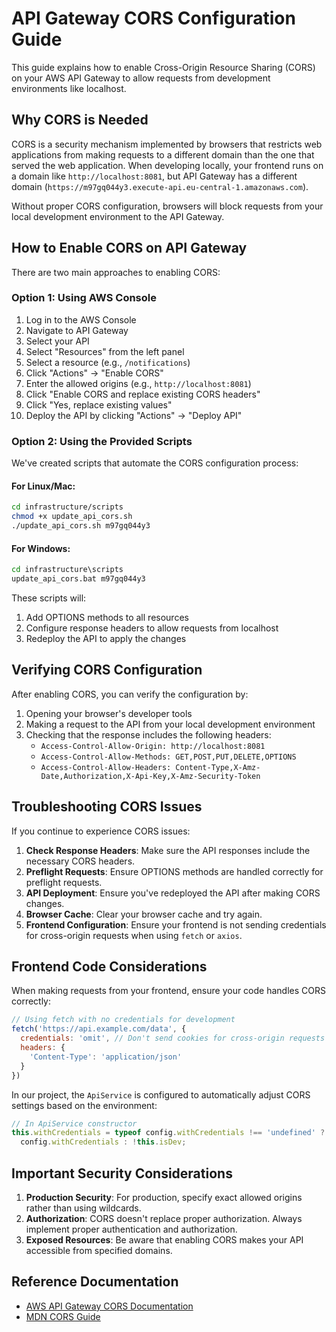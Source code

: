 # API Gateway CORS Configuration Guide

This guide explains how to enable Cross-Origin Resource Sharing (CORS) on your AWS API Gateway to allow requests from development environments like localhost.

## Why CORS is Needed

CORS is a security mechanism implemented by browsers that restricts web applications from making requests to a different domain than the one that served the web application. When developing locally, your frontend runs on a domain like `http://localhost:8081`, but API Gateway has a different domain (`https://m97gq044y3.execute-api.eu-central-1.amazonaws.com`).

Without proper CORS configuration, browsers will block requests from your local development environment to the API Gateway.

## How to Enable CORS on API Gateway

There are two main approaches to enabling CORS:

### Option 1: Using AWS Console

1. Log in to the AWS Console
2. Navigate to API Gateway
3. Select your API
4. Select "Resources" from the left panel
5. Select a resource (e.g., `/notifications`)
6. Click "Actions" → "Enable CORS"
7. Enter the allowed origins (e.g., `http://localhost:8081`)
8. Click "Enable CORS and replace existing CORS headers"
9. Click "Yes, replace existing values"
10. Deploy the API by clicking "Actions" → "Deploy API"

### Option 2: Using the Provided Scripts

We've created scripts that automate the CORS configuration process:

#### For Linux/Mac:

```bash
cd infrastructure/scripts
chmod +x update_api_cors.sh
./update_api_cors.sh m97gq044y3
```

#### For Windows:

```cmd
cd infrastructure\scripts
update_api_cors.bat m97gq044y3
```

These scripts will:

1. Add OPTIONS methods to all resources
2. Configure response headers to allow requests from localhost
3. Redeploy the API to apply the changes

## Verifying CORS Configuration

After enabling CORS, you can verify the configuration by:

1. Opening your browser's developer tools
2. Making a request to the API from your local development environment
3. Checking that the response includes the following headers:
   - `Access-Control-Allow-Origin: http://localhost:8081`
   - `Access-Control-Allow-Methods: GET,POST,PUT,DELETE,OPTIONS`
   - `Access-Control-Allow-Headers: Content-Type,X-Amz-Date,Authorization,X-Api-Key,X-Amz-Security-Token`

## Troubleshooting CORS Issues

If you continue to experience CORS issues:

1. **Check Response Headers**: Make sure the API responses include the necessary CORS headers.
2. **Preflight Requests**: Ensure OPTIONS methods are handled correctly for preflight requests.
3. **API Deployment**: Ensure you've redeployed the API after making CORS changes.
4. **Browser Cache**: Clear your browser cache and try again.
5. **Frontend Configuration**: Ensure your frontend is not sending credentials for cross-origin requests when using `fetch` or `axios`.

## Frontend Code Considerations

When making requests from your frontend, ensure your code handles CORS correctly:

```javascript
// Using fetch with no credentials for development
fetch('https://api.example.com/data', {
  credentials: 'omit', // Don't send cookies for cross-origin requests
  headers: {
    'Content-Type': 'application/json'
  }
})
```

In our project, the `ApiService` is configured to automatically adjust CORS settings based on the environment:

```javascript
// In ApiService constructor
this.withCredentials = typeof config.withCredentials !== 'undefined' ? 
  config.withCredentials : !this.isDev;
```

## Important Security Considerations

1. **Production Security**: For production, specify exact allowed origins rather than using wildcards.
2. **Authorization**: CORS doesn't replace proper authorization. Always implement proper authentication and authorization.
3. **Exposed Resources**: Be aware that enabling CORS makes your API accessible from specified domains.

## Reference Documentation

- [AWS API Gateway CORS Documentation](https://docs.aws.amazon.com/apigateway/latest/developerguide/how-to-cors.html)
- [MDN CORS Guide](https://developer.mozilla.org/en-US/docs/Web/HTTP/CORS) 